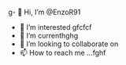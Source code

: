g- 👋 Hi, I’m @EnzoR91
- 👀 I’m interested gfcfcf
- 🌱 I’m currenthghg
- 💞️ I’m looking to collaborate on
- 📫 How to reach me ...fghf

<!---
EnzoR91/EnzoR91 is a ✨ special ✨ repository because its `README.md` (this file) appears on your GitHub profile.
You can click the Preview link to take a look at your changes.
--->
